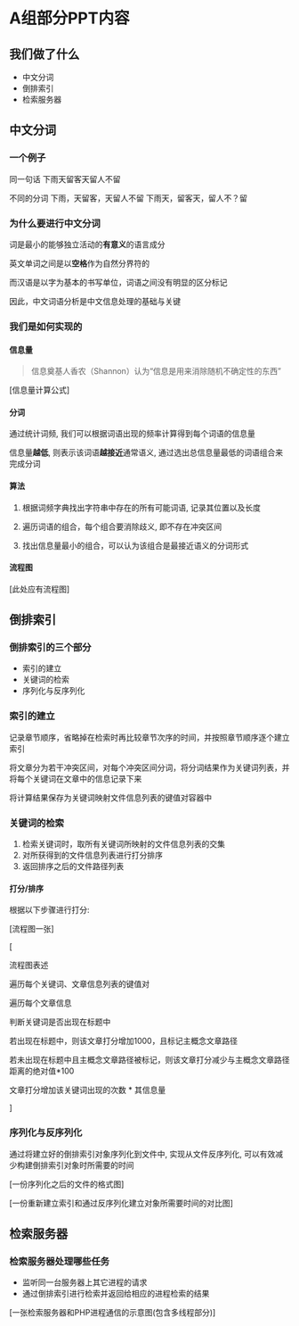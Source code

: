 # A组部分PPT内容

## 我们做了什么

* 中文分词
* 倒排索引
* 检索服务器

## 中文分词

### 一个例子

同一句话
    下雨天留客天留人不留

不同的分词
    下雨，天留客，天留人不留
    下雨天，留客天，留人不？留

### 为什么要进行中文分词

词是最小的能够独立活动的**有意义**的语言成分

英文单词之间是以**空格**作为自然分界符的

而汉语是以字为基本的书写单位，词语之间没有明显的区分标记

因此，中文词语分析是中文信息处理的基础与关键

### 我们是如何实现的

#### 信息量

> 信息奠基人香农（Shannon）认为“信息是用来消除随机不确定性的东西”

\[信息量计算公式\]

#### 分词

通过统计词频, 我们可以根据词语出现的频率计算得到每个词语的信息量

信息量**越低**, 则表示该词语**越接近**通常语义, 通过选出总信息量最低的词语组合来完成分词

#### 算法

1. 根据词频字典找出字符串中存在的所有可能词语, 记录其位置以及长度

1. 遍历词语的组合，每个组合要消除歧义, 即不存在冲突区间

1. 找出信息量最小的组合，可以认为该组合是最接近语义的分词形式

#### 流程图

\[此处应有流程图\]

## 倒排索引

### 倒排索引的三个部分

* 索引的建立
* 关键词的检索
* 序列化与反序列化

### 索引的建立

记录章节顺序，省略掉在检索时再比较章节次序的时间，并按照章节顺序逐个建立索引

将文章分为若干冲突区间，对每个冲突区间分词，将分词结果作为关键词列表，并将每个关键词在文章中的信息记录下来

将计算结果保存为关键词映射文件信息列表的键值对容器中

### 关键词的检索

1. 检索关键词时，取所有关键词所映射的文件信息列表的交集
2. 对所获得到的文件信息列表进行打分排序
3. 返回排序之后的文件路径列表


#### 打分/排序

根据以下步骤进行打分:

\[流程图一张\]

\[

流程图表述

遍历每个关键词、文章信息列表的键值对

遍历每个文章信息

判断关键词是否出现在标题中

若出现在标题中，则该文章打分增加1000，且标记主概念文章路径

若未出现在标题中且主概念文章路径被标记，则该文章打分减少与主概念文章路径距离的绝对值\*100

文章打分增加该关键词出现的次数 \* 其信息量

\]

### 序列化与反序列化

通过将建立好的倒排索引对象序列化到文件中, 实现从文件反序列化, 可以有效减少构建倒排索引对象时所需要的时间

\[一份序列化之后的文件的格式图\]

\[一份重新建立索引和通过反序列化建立对象所需要时间的对比图\]

## 检索服务器

### 检索服务器处理哪些任务

* 监听同一台服务器上其它进程的请求
* 通过倒排索引进行检索并返回给相应的进程检索的结果

\[一张检索服务器和PHP进程通信的示意图(包含多线程部分)\]
